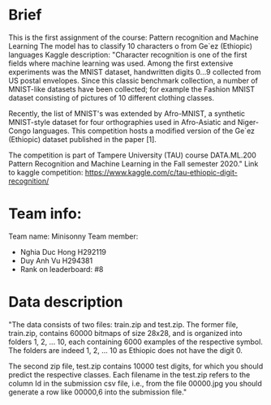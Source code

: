 # Brief
This is the first assignment of the course: Pattern recognition and Machine Learning
The model has to classify 10 characters o from Ge`ez (Ethiopic) languages
Kaggle description: 
"Character recognition is one of the first fields where machine learning was used. Among the first extensive experiments was the MNIST dataset, handwritten digits 0...9 collected from US postal envelopes. Since this classic benchmark collection, a number of MNIST-like datasets have been collected; for example the Fashion MNIST dataset consisting of pictures of 10 different clothing classes.

Recently, the list of MNIST's was extended by Afro-MNIST, a synthetic MNIST-style dataset for four orthographies used in Afro-Asiatic and Niger-Congo languages. This competition hosts a modified version of the Ge`ez (Ethiopic) dataset published in the paper [1].

The competition is part of Tampere University (TAU) course DATA.ML.200 Pattern Recognition and Machine Learning in the Fall semester 2020."
Link to kaggle competition: https://www.kaggle.com/c/tau-ethiopic-digit-recognition/
# Team info:
Team name: Minisonny
Team member: 
- Nghia Duc Hong H292119
- Duy Anh Vu H294381
- Rank on leaderboard: #8
# Data description 
"The data consists of two files: train.zip and test.zip. The former file, train.zip, contains 60000 bitmaps of size 28x28, and is organized into folders 1, 2, ... 10, each containing 6000 examples of the respective symbol. The folders are indeed 1, 2, ... 10 as Ethiopic does not have the digit 0.

The second zip file, test.zip contains 10000 test digits, for which you should predict the respective classes. Each filename in the test.zip refers to the column Id in the submission csv file, i.e., from the file 00000.jpg you should generate a row like 00000,6 into the submission file."

